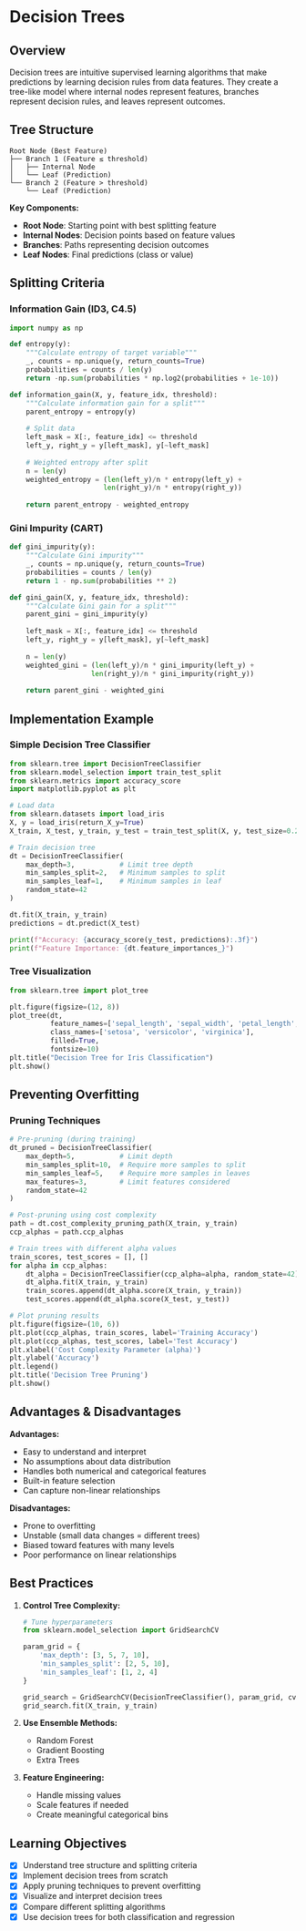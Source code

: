 # Decision Trees

## Overview
Decision trees are intuitive supervised learning algorithms that make predictions by learning decision rules from data features. They create a tree-like model where internal nodes represent features, branches represent decision rules, and leaves represent outcomes.

## Tree Structure
```
Root Node (Best Feature)
├── Branch 1 (Feature ≤ threshold)
│   ├── Internal Node
│   └── Leaf (Prediction)
└── Branch 2 (Feature > threshold)
    └── Leaf (Prediction)
```

**Key Components:**
- **Root Node**: Starting point with best splitting feature
- **Internal Nodes**: Decision points based on feature values
- **Branches**: Paths representing decision outcomes
- **Leaf Nodes**: Final predictions (class or value)

## Splitting Criteria

### Information Gain (ID3, C4.5)
```python
import numpy as np

def entropy(y):
    """Calculate entropy of target variable"""
    _, counts = np.unique(y, return_counts=True)
    probabilities = counts / len(y)
    return -np.sum(probabilities * np.log2(probabilities + 1e-10))

def information_gain(X, y, feature_idx, threshold):
    """Calculate information gain for a split"""
    parent_entropy = entropy(y)
    
    # Split data
    left_mask = X[:, feature_idx] <= threshold
    left_y, right_y = y[left_mask], y[~left_mask]
    
    # Weighted entropy after split
    n = len(y)
    weighted_entropy = (len(left_y)/n * entropy(left_y) + 
                       len(right_y)/n * entropy(right_y))
    
    return parent_entropy - weighted_entropy
```

### Gini Impurity (CART)
```python
def gini_impurity(y):
    """Calculate Gini impurity"""
    _, counts = np.unique(y, return_counts=True)
    probabilities = counts / len(y)
    return 1 - np.sum(probabilities ** 2)

def gini_gain(X, y, feature_idx, threshold):
    """Calculate Gini gain for a split"""
    parent_gini = gini_impurity(y)
    
    left_mask = X[:, feature_idx] <= threshold
    left_y, right_y = y[left_mask], y[~left_mask]
    
    n = len(y)
    weighted_gini = (len(left_y)/n * gini_impurity(left_y) + 
                    len(right_y)/n * gini_impurity(right_y))
    
    return parent_gini - weighted_gini
```

## Implementation Example

### Simple Decision Tree Classifier
```python
from sklearn.tree import DecisionTreeClassifier
from sklearn.model_selection import train_test_split
from sklearn.metrics import accuracy_score
import matplotlib.pyplot as plt

# Load data
from sklearn.datasets import load_iris
X, y = load_iris(return_X_y=True)
X_train, X_test, y_train, y_test = train_test_split(X, y, test_size=0.2, random_state=42)

# Train decision tree
dt = DecisionTreeClassifier(
    max_depth=3,           # Limit tree depth
    min_samples_split=2,   # Minimum samples to split
    min_samples_leaf=1,    # Minimum samples in leaf
    random_state=42
)

dt.fit(X_train, y_train)
predictions = dt.predict(X_test)

print(f"Accuracy: {accuracy_score(y_test, predictions):.3f}")
print(f"Feature Importance: {dt.feature_importances_}")
```

### Tree Visualization
```python
from sklearn.tree import plot_tree

plt.figure(figsize=(12, 8))
plot_tree(dt, 
          feature_names=['sepal_length', 'sepal_width', 'petal_length', 'petal_width'],
          class_names=['setosa', 'versicolor', 'virginica'],
          filled=True, 
          fontsize=10)
plt.title("Decision Tree for Iris Classification")
plt.show()
```

## Preventing Overfitting

### Pruning Techniques
```python
# Pre-pruning (during training)
dt_pruned = DecisionTreeClassifier(
    max_depth=5,           # Limit depth
    min_samples_split=10,  # Require more samples to split
    min_samples_leaf=5,    # Require more samples in leaves
    max_features=3,        # Limit features considered
    random_state=42
)

# Post-pruning using cost complexity
path = dt.cost_complexity_pruning_path(X_train, y_train)
ccp_alphas = path.ccp_alphas

# Train trees with different alpha values
train_scores, test_scores = [], []
for alpha in ccp_alphas:
    dt_alpha = DecisionTreeClassifier(ccp_alpha=alpha, random_state=42)
    dt_alpha.fit(X_train, y_train)
    train_scores.append(dt_alpha.score(X_train, y_train))
    test_scores.append(dt_alpha.score(X_test, y_test))

# Plot pruning results
plt.figure(figsize=(10, 6))
plt.plot(ccp_alphas, train_scores, label='Training Accuracy')
plt.plot(ccp_alphas, test_scores, label='Test Accuracy')
plt.xlabel('Cost Complexity Parameter (alpha)')
plt.ylabel('Accuracy')
plt.legend()
plt.title('Decision Tree Pruning')
plt.show()
```

## Advantages & Disadvantages

**Advantages:**
- Easy to understand and interpret
- No assumptions about data distribution
- Handles both numerical and categorical features
- Built-in feature selection
- Can capture non-linear relationships

**Disadvantages:**
- Prone to overfitting
- Unstable (small data changes = different trees)
- Biased toward features with many levels
- Poor performance on linear relationships

## Best Practices

1. **Control Tree Complexity:**
   ```python
   # Tune hyperparameters
   from sklearn.model_selection import GridSearchCV
   
   param_grid = {
       'max_depth': [3, 5, 7, 10],
       'min_samples_split': [2, 5, 10],
       'min_samples_leaf': [1, 2, 4]
   }
   
   grid_search = GridSearchCV(DecisionTreeClassifier(), param_grid, cv=5)
   grid_search.fit(X_train, y_train)
   ```

2. **Use Ensemble Methods:**
   - Random Forest
   - Gradient Boosting
   - Extra Trees

3. **Feature Engineering:**
   - Handle missing values
   - Scale features if needed
   - Create meaningful categorical bins

## Learning Objectives
- [x] Understand tree structure and splitting criteria
- [x] Implement decision trees from scratch
- [x] Apply pruning techniques to prevent overfitting
- [x] Visualize and interpret decision trees
- [x] Compare different splitting algorithms
- [x] Use decision trees for both classification and regression